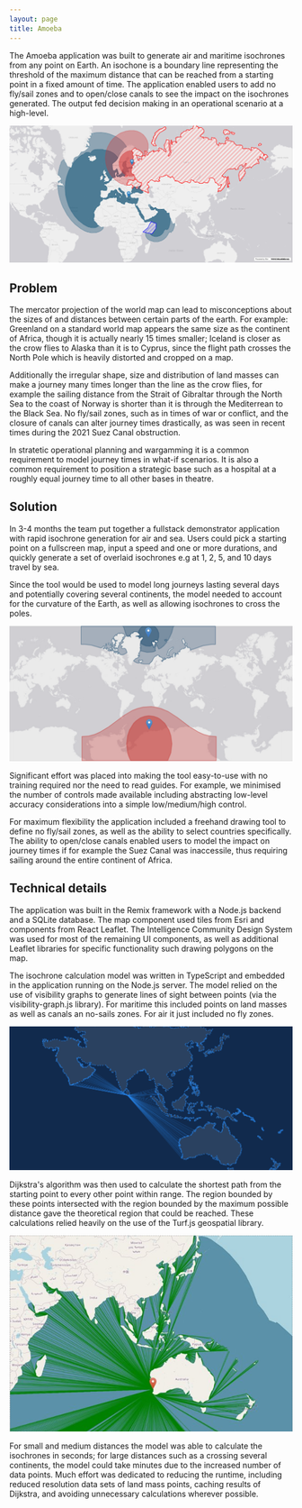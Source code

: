 ```yaml
---
layout: page
title: Amoeba
---
```


The Amoeba application was built to generate air and maritime isochrones from any point on Earth. An isochone is a boundary line representing the threshold of the maximum distance that can be reached from a starting point in a fixed amount of time. The application enabled users to add no fly/sail zones and to open/close canals to see the impact on the isochrones generated. The output fed decision making in an operational scenario at a high-level.

![Satelitte View](/projects/amoeba/anti-access-zones.png)

## Problem

The mercator projection of the world map can lead to misconceptions about the sizes of and distances between certain parts of the earth. For example: Greenland on a standard world map appears the same size as the continent of Africa, though it is actually nearly 15 times smaller; Iceland is closer as the crow flies to Alaska than it is to Cyprus, since the flight path crosses the North Pole which is heavily distorted and cropped on a map.

Additionally the irregular shape, size and distribution of land masses can make a journey many times longer than the line as the crow flies, for example the sailing distance from the Strait of Gibraltar through the North Sea to the coast of Norway is shorter than it is through the Mediterrean to the Black Sea. No fly/sail zones, such as in times of war or conflict, and the closure of canals can alter journey times drastically, as was seen in recent times during the 2021 Suez Canal obstruction.

In stratetic operational planning and wargamming it is a common requirement to model journey times in what-if scenarios. It is also a common requirement to position a strategic base such as a hospital at a roughly equal journey time to all other bases in theatre.

## Solution

In 3-4 months the team put together a fullstack demonstrator application with rapid isochrone generation for air and sea. Users could pick a starting point on a fullscreen map, input a speed and one or more durations, and quickly generate a set of overlaid isochrones e.g at 1, 2, 5, and 10 days travel by sea.

Since the tool would be used to model long journeys lasting several days and potentially covering several continents, the model needed to account for the curvature of the Earth, as well as allowing isochrones to cross the poles.

![Crossing the Poles](/projects/amoeba/poles.png)

Significant effort was placed into making the tool easy-to-use with no training required nor the need to read guides. For example, we minimised the number of controls made available including abstracting low-level accuracy considerations into a simple low/medium/high control.

For maximum flexibility the application included a freehand drawing tool to define no fly/sail zones, as well as the ability to select countries specifically. The ability to open/close canals enabled users to model the impact on journey times if for example the Suez Canal was inaccessile, thus requiring sailing around the entire continent of Africa.

## Technical details

The application was built in the Remix framework with a Node.js backend and a SQLite database. The map component used tiles from Esri and components from React Leaflet. The Intelligence Community Design System was used for most of the remaining UI components, as well as additional Leaflet libraries for specific functionality such drawing polygons on the map.

The isochrone calculation model was written in TypeScript and embedded in the application running on the Node.js server. The model relied on the use of visibility graphs to generate lines of sight between points (via the visibility-graph.js library). For maritime this included points on land masses as well as canals an no-sails zones. For air it just included no fly zones.

![Visibility Graph](/projects/amoeba/visibility-graph.png)

Dijkstra's algorithm was then used to calculate the shortest path from the starting point to every other point within range. The region bounded by these points intersected with the region bounded by the maximum possible distance gave the theoretical region that could be reached. These calculations relied heavily on the use of the Turf.js geospatial library.

![Shortest Path](/projects/amoeba/shortest-path.png)

For small and medium distances the model was able to calculate the isochrones in seconds; for large distances such as a crossing several continents, the model could take minutes due to the increased number of data points. Much effort was dedicated to reducing the runtime, including reduced resolution data sets of land mass points, caching results of Dijkstra, and avoiding unnecessary calculations wherever possible.
